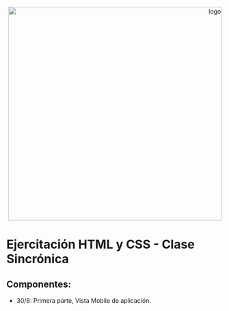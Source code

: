 <p align="right">
  <img height="500px" src="https://github.com/Random003/eComerce/blob/master/public/images/logoreadme.jpg" alt="logo"/>
</p>

# **Ejercitación HTML y CSS - Clase Sincrónica**

## Componentes:

- 30/6: Primera parte, Vista Mobile de aplicación.
